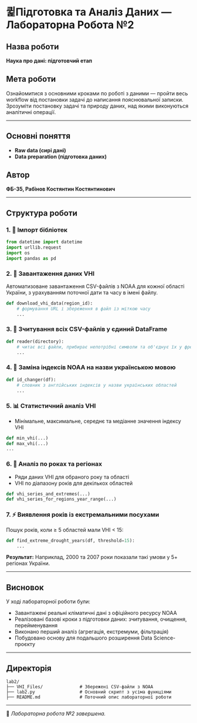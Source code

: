 # 큁Підготовка та Аналіз Даних — Лабораторна Робота №2

## Назва роботи
**Наука про дані: підготовчий етап**

## Мета роботи
Ознайомитися з основними кроками по роботі з даними — пройти весь workflow від постановки задачі до написання пояснювальної записки. Зрозуміти постановку задачі та природу даних, над якими виконуються аналітичні операції.

---

## Основні поняття
- **Raw data (сирі дані)**
- **Data preparation (підготовка даних)**

## Автор
**ФБ-35, Рабінов Костянтин Костянтинович**

---

## Структура роботи

### 1. 📁 Імпорт бібліотек
```python
from datetime import datetime
import urllib.request
import os
import pandas as pd
```

### 2. 📂 Завантаження даних VHI
Автоматизоване завантаження CSV-файлів з NOAA для кожної області України, з урахуванням поточної дати та часу в імені файлу.
```python
def download_vhi_data(region_id):
    # формування URL і збереження в файл із міткою часу
    ...
```

### 3. 📄 Зчитування всіх CSV-файлів у єдиний DataFrame
```python
def reader(directory):
    # читає всі файли, прибирає непотрібні символи та об'єднує їх у фрейм
    ...
```

### 4. 📝 Заміна індексів NOAA на назви українською мовою
```python
def id_changer(df):
    # словник з англійських індексів у назви українських областей
    ...
```

### 5. 📊 Статистичний аналіз VHI
- Мінімальне, максимальне, середнє та медіанне значення індексу VHI
```python
def min_vhi(...)
def max_vhi(...)
...
```

### 6. 📆 Аналіз по роках та регіонах
- Ряди даних VHI для обраного року та області
- VHI по діапазону років для декількох областей
```python
def vhi_series_and_extremes(...)
def vhi_series_for_regions_year_range(...)
```

### 7. ⚡ Виявлення років із екстремальними посухами
Пошук років, коли ≥ 5 областей мали VHI < 15:
```python
def find_extreme_drought_years(df, threshold=15):
    ...
```
**Результат:** Наприклад, 2000 та 2007 роки показали такі умови у 5+ регіонах України.

---

## Висновок
У ході лабораторної роботи були:
- Завантажені реальні кліматичні дані з офіційного ресурсу NOAA
- Реалізовані базові кроки з підготовки даних: зчитування, очищення, перейменування
- Виконано перший аналіз (агрегація, екстремуми, фільтрація)
- Побудовано основу для подальшого розширення Data Science-проєкту

---

## Директорія
```
lab2/
├── VHI_Files/              # Збережені CSV-файли з NOAA
├── lab2.py                 # Основний скрипт з усіма функціями
├── README.md               # Поточний опис лабораторної роботи
```

---

🚀 *Лабораторна робота №2 завершена.*
